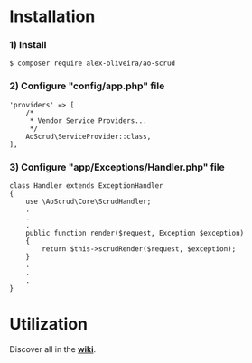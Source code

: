 # Installation

### 1) Install
````
$ composer require alex-oliveira/ao-scrud
````

### 2) Configure "config/app.php" file
````
'providers' => [
    /*
     * Vendor Service Providers...
     */
    AoScrud\ServiceProvider::class,
],
````

### 3) Configure "app/Exceptions/Handler.php" file
````
class Handler extends ExceptionHandler
{
    use \AoScrud\Core\ScrudHandler;
    .
    .
    .
    public function render($request, Exception $exception)
    {
        return $this->scrudRender($request, $exception);
    }
    .
    .
    .
}
````

# Utilization

Discover all in the [**wiki**](https://github.com/alex-oliveira/ao-scrud/wiki).